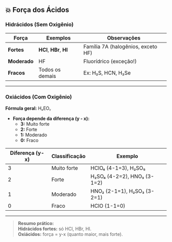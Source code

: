 ## 💥 Força dos Ácidos

### **Hidrácidos (Sem Oxigênio)**

|Força|Exemplos|Observações|
|---|---|---|
|**Fortes**|**HCl**, **HBr**, **HI**|Família 7A (halogênios, exceto HF)|
|**Moderado**|HF|Fluorídrico (exceção!)|
|**Fracos**|Todos os demais|Ex: H₂S, HCN, H₂Se|

---

### **Oxiácidos (Com Oxigênio)**

**Fórmula geral:** HₓEOᵧ

- **Força depende da diferença (y - x):**
    - **3:** Muito forte
    - **2:** Forte
    - **1:** Moderado
    - **0:** Fraco

|Diferença (y-x)|Classificação|Exemplo|
|---|---|---|
|3|Muito forte|HClO₄ (4-1=3), H₂SO₅|
|2|Forte|H₂SO₄ (4-2=2), HNO₃ (3-1=2)|
|1|Moderado|HNO₂ (2-1=1), H₂SO₃ (3-2=1)|
|0|Fraco|HClO (1-1=0)|

---

> **Resumo prático:**  
> **Hidrácidos fortes:** só HCl, HBr, HI.  
> **Oxiácidos:** força = y-x (quanto maior, mais forte).